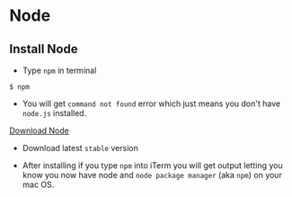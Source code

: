 # Node

## Install Node
* Type `npm` in terminal

```
$ npm
```

* You will get `command not found` error which just means you don't have `node.js` installed.

[Download Node](https://nodejs.org/en/)
* Download latest `stable` version

* After installing if you type `npm` into iTerm you will get output letting you know you now have node and `node package manager` (aka `npm`) on your mac OS.
